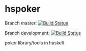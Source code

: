 hspoker
=======
Branch master: [![Build Status](https://travis-ci.org/wouteroostervld/hspoker.png?branch=master)](https://travis-ci.org/wouteroostervld/hspoker)

Branch development: [![Build Status](https://travis-ci.org/wouteroostervld/hspoker.png?branch=development)](https://travis-ci.org/wouteroostervld/hspoker)

poker library/tools in haskell
